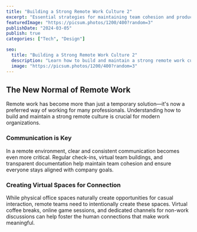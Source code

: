 ```yaml
---
title: "Building a Strong Remote Work Culture 2"
excerpt: "Essential strategies for maintaining team cohesion and productivity in remote environments."
featuredImage: "https://picsum.photos/1200/400?random=3"
publishDate: "2024-03-05"
publish: true
categories: ["Tech", "Design"]

seo:
  title: "Building a Strong Remote Work Culture 2"
  description: "Learn how to build and maintain a strong remote work culture for your team."
  image: "https://picsum.photos/1200/400?random=3"
---
```


## The New Normal of Remote Work

Remote work has become more than just a temporary solution—it's now a preferred way of working for many professionals. Understanding how to build and maintain a strong remote culture is crucial for modern organizations.

### Communication is Key

In a remote environment, clear and consistent communication becomes even more critical. Regular check-ins, virtual team buildings, and transparent documentation help maintain team cohesion and ensure everyone stays aligned with company goals.

### Creating Virtual Spaces for Connection

While physical office spaces naturally create opportunities for casual interaction, remote teams need to intentionally create these spaces. Virtual coffee breaks, online game sessions, and dedicated channels for non-work discussions can help foster the human connections that make work meaningful. 